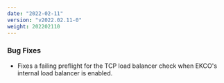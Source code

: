 ```yaml
---
date: "2022-02-11"
version: "v2022.02.11-0"
weight: 202202110
---
```


### <span class="label label-orange">Bug Fixes</span>
- Fixes a failing preflight for the TCP load balancer check when EKCO's internal load balancer is enabled.